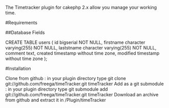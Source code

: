 The Timetracker plugin for cakephp 2.x allow you manage your working time.

#Requirements

##Database Fields

CREATE TABLE users (
    id bigserial NOT NULL,
    firstname character varying(255) NOT NULL,
    laststname character varying(255) NOT NULL,
    comment text,
    created timestamp without time zone,
    modified timestamp without time zone
);

#Installation

Clone from github : in your plugin directory type git clone git://github.com/freega/timeTracker.git timeTracker
Add as a git submodule : in your plugin directory type git submodule add git://github.com/freega/timeTracker.git timeTracker
Download an archive from github and extract it in /Plugin/timeTracker